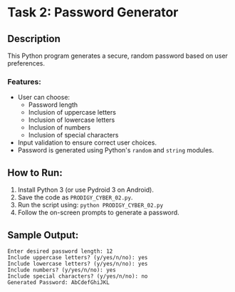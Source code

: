 
# Task 2: Password Generator

## Description
This Python program generates a secure, random password based on user preferences.

### Features:
- User can choose:
  - Password length
  - Inclusion of uppercase letters
  - Inclusion of lowercase letters
  - Inclusion of numbers
  - Inclusion of special characters
- Input validation to ensure correct user choices.
- Password is generated using Python's `random` and `string` modules.

## How to Run:
1. Install Python 3 (or use Pydroid 3 on Android).
2. Save the code as `PRODIGY_CYBER_02.py`.
3. Run the script using: `python PRODIGY_CYBER_02.py`
4. Follow the on-screen prompts to generate a password.

## Sample Output:
```
Enter desired password length: 12
Include uppercase letters? (y/yes/n/no): yes
Include lowercase letters? (y/yes/n/no): yes
Include numbers? (y/yes/n/no): yes
Include special characters? (y/yes/n/no): no
Generated Password: AbCdefGhiJKL
```

